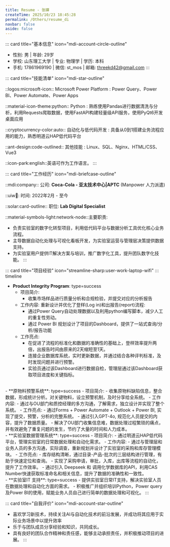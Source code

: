 ```yaml
---
title: Resume - 张磾
createTime: 2025/10/23 18:45:28
permalink: /Others/resume_di
navbar: false
aside: false
---
```



::: card title="基本信息" icon="mdi-account-circle-outline"
- 性别: 男 | 年龄: 29岁 
- 学校: 山东理工大学 | 专业: 物理学 | 学历: 本科
- 手机: 17861969190 | 微信: st_mos | 邮箱: threekd42@gmail.com
:::


::: card title="技能清单" icon="mdi-star-outline"

::logos:microsoft-icon:: Microsoft Power Platform <Badge type="tip" text="熟练" />:
    Power Query、Power BI、Power Automate、Power Apps

::material-icon-theme:python:: Python <Badge type="tip" text="熟练" />:
    熟练使用Pandas进行数据清洗与分析，利用Requests爬取数据，使用FastAPI构建轻量级API服务，使用PyQt6开发桌面应用

::cryptocurrency-color:auto:: 自动化与低代码开发 <Badge type="tip" text="熟练" />:
    具备从0到1搭建业务流程应用的能力，熟悉明道云HAP低代码平台

::ant-design:code-outlined:: 其他技能 <Badge type="tip" text="熟悉" />:
    Linux、SQL、Nginx、HTML/CSS、Vue3

::icon-park:english::英语可作为工作语言。
:::


::: card title="工作经历" icon="mdi-briefcase-outline"

::mdi:company:: 公司: **Coca-Cola - 亚太技术中心|APTC** (Manpower 人力派遣)

::uiw:date:: 时间: 2022年2月 - 至今

::solar:card-outline:: 职位: **Lab Digital Specialist**

::material-symbols-light:network-node::主要职责: 
- 负责实验室的数字化转型项目，利用低代码平台与数据分析工具优化核心业务流程。
- 主导数据自动化处理与可视化看板开发，为实验室运营与管理层决策提供数据支持。
- 为实验室用户提供IT解决方案与培训，推广数字化工具，提升团队数字化技能。
:::

::: card title="项目经验" icon="streamline-sharp:user-work-laptop-wifi"
::: timeline 
- **Product Integrity Program**: 
    type=success
    - 项目简介: 
        - 收集市场样品进行质量分析和合规检验，并提交对应的分析报告
    - 工作内容: 重新设计并优化了登样(Log in)和出报告(report)流程: 
        - 通过Power Query自动处理数据以及利用python编写脚本，减少人工的重复性劳动。
        - 通过 Power BI 规划设计了项目的Dashboard，提供了一站式查询/分析/报告功能
    - 工作亮点: 
        - 在促进了流程的标准化和数据的准确性的基础上，登样效率提升两倍，出报告时间由原来的2天缩短至1天。
        - 连接企业数据库系统，实时更新数据，并通过结合各种评判标准，及时发现问题并进行预警。
        - 实验员通过该Dashboard进行数据自检，管理层通过该Dashboard获取项目进度和关键指标。
<br>
- **原物料预警系统**: 
    type=success
    - 项目简介: 
        - 收集原物料缺陷信息，整合数据，形成统计分析。对关键物料，设立预警机制，及时分享给全系统。
    - 工作内容: 
        - 通过与OU部门和质控经理的多方沟通，了解需求，独立设计并实现了整个系统。
    - 工作亮点: 
        - 通过Forms + Power Automate + Outlook + Power BI, 实现了提交，预警，分析的完整系统。
        - 通过引入GPT-4o, 规范化人员提交的内容，提升了数据质量。
        - 解决了OU部门收集信息难，数据处理过程繁琐的痛点，并有效避免了重复问题的发生，节约了大量的时间和人力成本。
<br>
- **实验室数据管理系统**: 
    type=success
    - 项目简介: 
        - 通过明道云HAP低代码平台，管理实验室的日常数据处理和自动化需求。
    - 工作内容: 
        - 通过与管理层和业务人员的多方沟通，实际调查，重新规划并设计了实验室的采购和库存管理模块。
    - 工作亮点: 
        - 库存结构清晰，通过目录-产品-批次的三层结构进行管理，有助于快速定位和查询。
        - 实现了采购申请，审批，入库，出库等流程的自动化，提升了工作效率。
        - 通过引入 Deepseek 和 调用化学数据库的API，利用CAS Number快速获取标准命名和相关信息，提升了数据的准确性和一致性。
<br>
- **实验室IT 支持**: 
    type=success
    - 提供实验室日常IT支持，解决实验室人员在数据处理和自动化方面的需求。
    - 积极推广并组织培训Python，Power query及Power BI的使用，赋能业务人员自己进行简单的数据处理和可视化。
:::


::: card title="自我评价" icon="mdi-account-star-outline"
- 喜欢学习新技术，持续关注AI与自动化技术的前沿发展，并成功将其应用于实际业务场景中以提升效率
- 乐于与团队成员分享经验和知识，共同成长。
- 具有良好的团队合作精神和责任感，能够主动承担责任，并积极推动项目的进展。
:::
